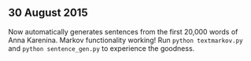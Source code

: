 ## 30 August 2015 ##

Now automatically generates sentences from the first 20,000 words of Anna Karenina. Markov functionality working! Run `python textmarkov.py` and `python sentence_gen.py` to experience the goodness.
